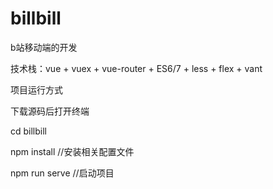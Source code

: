 # billbill

b站移动端的开发

技术栈：vue + vuex + vue-router + ES6/7 + less + flex + vant

项目运行方式

下载源码后打开终端

cd billbill

npm install     //安装相关配置文件

npm run serve   //启动项目